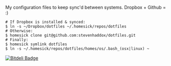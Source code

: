 My configuration files to keep sync'd between systems. Dropbox + Github = :)

    # If Dropbox is installed & synced:
    $ ln -s ~/Dropbox/dotfiles ~/.homesick/repos/dotfiles
    # Otherwise:
    $ homesick clone git@github.com:stevenhaddox/dotfiles.git
    # Finally:
    $ homesick symlink dotfiles
    $ ln -s ~/.homesick/repos/dotfiles/homes/os/.bash_(osx|linux) ~


[![Bitdeli Badge](https://d2weczhvl823v0.cloudfront.net/stevenhaddox/dotfiles/trend.png)](https://bitdeli.com/free "Bitdeli Badge")

